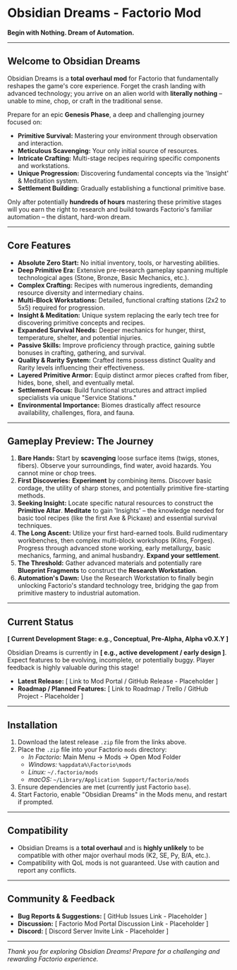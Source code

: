 # Obsidian Dreams - Factorio Mod

**Begin with Nothing. Dream of Automation.**

---

## Welcome to Obsidian Dreams

Obsidian Dreams is a **total overhaul mod** for Factorio that fundamentally reshapes the game's core experience. Forget the crash landing with advanced technology; you arrive on an alien world with **literally nothing** – unable to mine, chop, or craft in the traditional sense.

Prepare for an epic **Genesis Phase**, a deep and challenging journey focused on:

*   **Primitive Survival:** Mastering your environment through observation and interaction.
*   **Meticulous Scavenging:** Your only initial source of resources.
*   **Intricate Crafting:** Multi-stage recipes requiring specific components and workstations.
*   **Unique Progression:** Discovering fundamental concepts via the 'Insight' & Meditation system.
*   **Settlement Building:** Gradually establishing a functional primitive base.

Only after potentially **hundreds of hours** mastering these primitive stages will you earn the right to research and build towards Factorio's familiar automation – the distant, hard-won dream.

---

## Core Features

*   **Absolute Zero Start:** No initial inventory, tools, or harvesting abilities.
*   **Deep Primitive Era:** Extensive pre-research gameplay spanning multiple technological ages (Stone, Bronze, Basic Mechanics, etc.).
*   **Complex Crafting:** Recipes with numerous ingredients, demanding resource diversity and intermediary chains.
*   **Multi-Block Workstations:** Detailed, functional crafting stations (2x2 to 5x5) required for progression.
*   **Insight & Meditation:** Unique system replacing the early tech tree for discovering primitive concepts and recipes.
*   **Expanded Survival Needs:** Deeper mechanics for hunger, thirst, temperature, shelter, and potential injuries.
*   **Passive Skills:** Improve proficiency through practice, gaining subtle bonuses in crafting, gathering, and survival.
*   **Quality & Rarity System:** Crafted items possess distinct Quality and Rarity levels influencing their effectiveness.
*   **Layered Primitive Armor:** Equip distinct armor pieces crafted from fiber, hides, bone, shell, and eventually metal.
*   **Settlement Focus:** Build functional structures and attract implied specialists via unique "Service Stations."
*   **Environmental Importance:** Biomes drastically affect resource availability, challenges, flora, and fauna.

---

## Gameplay Preview: The Journey

1.  **Bare Hands:** Start by **scavenging** loose surface items (twigs, stones, fibers). Observe your surroundings, find water, avoid hazards. You cannot mine or chop trees.
2.  **First Discoveries:** **Experiment** by combining items. Discover basic cordage, the utility of sharp stones, and potentially primitive fire-starting methods.
3.  **Seeking Insight:** Locate specific natural resources to construct the **Primitive Altar**. **Meditate** to gain 'Insights' – the knowledge needed for basic tool recipes (like the first Axe & Pickaxe) and essential survival techniques.
4.  **The Long Ascent:** Utilize your first hard-earned tools. Build rudimentary workbenches, then complex multi-block workshops (Kilns, Forges). Progress through advanced stone working, early metallurgy, basic mechanics, farming, and animal husbandry. **Expand your settlement**.
5.  **The Threshold:** Gather advanced materials and potentially rare **Blueprint Fragments** to construct the **Research Workstation**.
6.  **Automation's Dawn:** Use the Research Workstation to finally begin unlocking Factorio's standard technology tree, bridging the gap from primitive mastery to industrial automation.

---

## Current Status

**[ Current Development Stage: e.g., Conceptual, Pre-Alpha, Alpha v0.X.Y ]**

Obsidian Dreams is currently in **[ e.g., active development / early design ]**. Expect features to be evolving, incomplete, or potentially buggy. Player feedback is highly valuable during this stage!

*   **Latest Release:** [ Link to Mod Portal / GitHub Release - Placeholder ]
*   **Roadmap / Planned Features:** [ Link to Roadmap / Trello / GitHub Project - Placeholder ]

---

## Installation

1.  Download the latest release `.zip` file from the links above.
2.  Place the `.zip` file into your Factorio `mods` directory:
    *   *In Factorio:* Main Menu -> Mods -> Open Mod Folder
    *   *Windows:* `%appdata%\Factorio\mods`
    *   *Linux:* `~/.factorio/mods`
    *   *macOS:* `~/Library/Application Support/factorio/mods`
3.  Ensure dependencies are met (currently just Factorio `base`).
4.  Start Factorio, enable "Obsidian Dreams" in the Mods menu, and restart if prompted.

---

## Compatibility

*   Obsidian Dreams is a **total overhaul** and is **highly unlikely** to be compatible with other major overhaul mods (K2, SE, Py, B/A, etc.).
*   Compatibility with QoL mods is not guaranteed. Use with caution and report any conflicts.

---

## Community & Feedback

*   **Bug Reports & Suggestions:** [ GitHub Issues Link - Placeholder ]
*   **Discussion:** [ Factorio Mod Portal Discussion Link - Placeholder ]
*   **Discord:** [ Discord Server Invite Link - Placeholder ]

---

*Thank you for exploring Obsidian Dreams! Prepare for a challenging and rewarding Factorio experience.*

